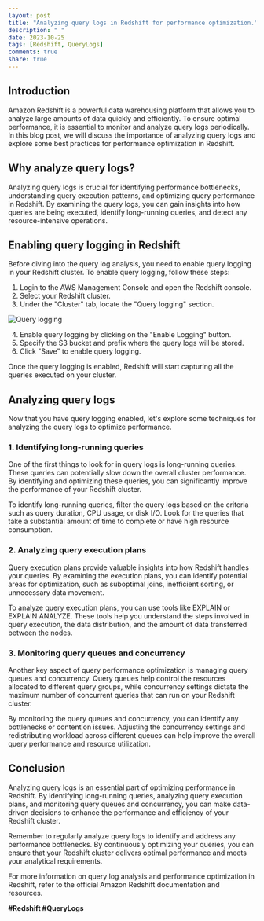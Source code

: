 ```yaml
---
layout: post
title: "Analyzing query logs in Redshift for performance optimization."
description: " "
date: 2023-10-25
tags: [Redshift, QueryLogs]
comments: true
share: true
---
```


## Introduction

Amazon Redshift is a powerful data warehousing platform that allows you to analyze large amounts of data quickly and efficiently. To ensure optimal performance, it is essential to monitor and analyze query logs periodically. In this blog post, we will discuss the importance of analyzing query logs and explore some best practices for performance optimization in Redshift.

## Why analyze query logs?

Analyzing query logs is crucial for identifying performance bottlenecks, understanding query execution patterns, and optimizing query performance in Redshift. By examining the query logs, you can gain insights into how queries are being executed, identify long-running queries, and detect any resource-intensive operations.

## Enabling query logging in Redshift

Before diving into the query log analysis, you need to enable query logging in your Redshift cluster. To enable query logging, follow these steps:

1. Login to the AWS Management Console and open the Redshift console.
2. Select your Redshift cluster.
3. Under the "Cluster" tab, locate the "Query logging" section.

![Query logging](redshift-query-logging.png)

4. Enable query logging by clicking on the "Enable Logging" button.
5. Specify the S3 bucket and prefix where the query logs will be stored.
6. Click "Save" to enable query logging.

Once the query logging is enabled, Redshift will start capturing all the queries executed on your cluster.

## Analyzing query logs

Now that you have query logging enabled, let's explore some techniques for analyzing the query logs to optimize performance.

### 1. Identifying long-running queries

One of the first things to look for in query logs is long-running queries. These queries can potentially slow down the overall cluster performance. By identifying and optimizing these queries, you can significantly improve the performance of your Redshift cluster.

To identify long-running queries, filter the query logs based on the criteria such as query duration, CPU usage, or disk I/O. Look for the queries that take a substantial amount of time to complete or have high resource consumption.

### 2. Analyzing query execution plans

Query execution plans provide valuable insights into how Redshift handles your queries. By examining the execution plans, you can identify potential areas for optimization, such as suboptimal joins, inefficient sorting, or unnecessary data movement.

To analyze query execution plans, you can use tools like EXPLAIN or EXPLAIN ANALYZE. These tools help you understand the steps involved in query execution, the data distribution, and the amount of data transferred between the nodes.

### 3. Monitoring query queues and concurrency

Another key aspect of query performance optimization is managing query queues and concurrency. Query queues help control the resources allocated to different query groups, while concurrency settings dictate the maximum number of concurrent queries that can run on your Redshift cluster.

By monitoring the query queues and concurrency, you can identify any bottlenecks or contention issues. Adjusting the concurrency settings and redistributing workload across different queues can help improve the overall query performance and resource utilization.

## Conclusion

Analyzing query logs is an essential part of optimizing performance in Redshift. By identifying long-running queries, analyzing query execution plans, and monitoring query queues and concurrency, you can make data-driven decisions to enhance the performance and efficiency of your Redshift cluster.

Remember to regularly analyze query logs to identify and address any performance bottlenecks. By continuously optimizing your queries, you can ensure that your Redshift cluster delivers optimal performance and meets your analytical requirements.

For more information on query log analysis and performance optimization in Redshift, refer to the official Amazon Redshift documentation and resources.

**#Redshift #QueryLogs**
